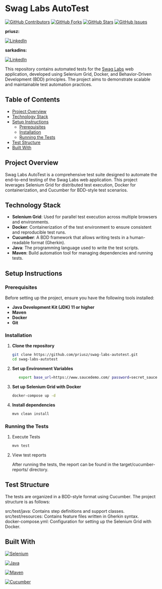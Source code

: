 # Swag Labs AutoTest

[![GitHub Contributors][contributors-shield]][contributors-url]
[![GitHub Forks][forks-shield]][forks-url]
[![GitHub Stars][stars-shield]][stars-url]
[![GitHub Issues][issues-shield]][issues-url]


 **priusz:** 
 
[![LinkedIn][linkedin-shield]][linkedin-url-one]

**sarkadins:** 

[![LinkedIn][linkedin-shield]][linkedin-url-two]

This repository contains automated tests for the [Swag Labs](https://www.saucedemo.com/) web application, developed
using Selenium Grid, Docker, and Behavior-Driven Development (BDD) principles. The project aims to demonstrate scalable
and maintainable test automation practices.

## Table of Contents

- [Project Overview](#project-overview)
- [Technology Stack](#technology-stack)
- [Setup Instructions](#setup-instructions)
    - [Prerequisites](#prerequisites)
    - [Installation](#installation)
    - [Running the Tests](#running-the-tests)
- [Test Structure](#test-structure)
- [Built With](#built-with)

## Project Overview

Swag Labs AutoTest is a comprehensive test suite designed to automate the end-to-end testing of the Swag Labs web
application. This project leverages Selenium Grid for distributed test execution, Docker for containerization, and
Cucumber for BDD-style test scenarios.

## Technology Stack

- **Selenium Grid**: Used for parallel test execution across multiple browsers and environments.
- **Docker**: Containerization of the test environment to ensure consistent and reproducible test runs.
- **Cucumber**: A BDD framework that allows writing tests in a human-readable format (Gherkin).
- **Java**: The programming language used to write the test scripts.
- **Maven**: Build automation tool for managing dependencies and running tests.

## Setup Instructions

### Prerequisites

Before setting up the project, ensure you have the following tools installed:

- **Java Development Kit (JDK) 11 or higher**
- **Maven**
- **Docker**
- **Git**

### Installation

1. **Clone the repository**

   ```bash
   git clone https://github.com/priusz/swag-labs-autotest.git
   cd swag-labs-autotest
   ```
   
2. **Set up Environment Variables**

    ```bash
       export base_url=https://www.saucedemo.com/ password=secret_sauce
    ```

3. **Set up Selenium Grid with Docker**

    ```bash
   docker-compose up -d
   ```

4. **Install dependencies**

    ```bash
   mvn clean install
   ```

### Running the Tests

1. Execute Tests

    ```bash
    mvn test
    ```
   
2. View test reports

    After running the tests, the report can be found in the target/cucumber-reports/ directory.

## Test Structure

The tests are organized in a BDD-style format using Cucumber. The project structure is as follows:

src/test/java: Contains step definitions and support classes.<br>
src/test/resources: Contains feature files written in Gherkin syntax.<br>
docker-compose.yml: Configuration for setting up the Selenium Grid with Docker.

## Built With

[![Selenium][selenium-shield]][selenium-url]

[![Java][java-shield]][java-url]

[![Maven][maven-shield]][maven-url]

[![Cucumber][cucumber-shield]][cucumber-url]


[contributors-shield]: https://img.shields.io/github/contributors/priusz/swag-labs-autotest

[contributors-url]: https://github.com/priusz/swag-labs-autotest/graphs/contributors

[linkedin-shield]: https://img.shields.io/badge/LinkedIn-0077B5?style=for-the-badge&logo=linkedin&logoColor=white

[linkedin-url-one]: https://www.linkedin.com/in/timeaboros-priusz/

[linkedin-url-two]: https://www.linkedin.com/in/soma-sarkadi-nagy/

[selenium-shield]: https://img.shields.io/badge/-selenium-CB02A?style=for-the-badge&logo=selenium&logoColor=white

[selenium-url]: https://www.selenium.dev/

[java-shield]: https://img.shields.io/badge/Java-ED8B00?style=for-the-badge&logo=openjdk&logoColor=white

[java-url]: https://www.java.com/en/

[maven-shield]: https://img.shields.io/badge/Maven-3.6.3+-orange.svg

[maven-url]: https://maven.apache.org/

[cucumber-shield]: https://img.shields.io/badge/Cucumber-6.10.4-brightgreen.svg

[cucumber-url]: https://cucumber.io/

[contributors-shield]: https://img.shields.io/github/contributors/priusz/swag-labs-autotest

[contributors-url]: https://github.com/priusz/swag-labs-autotest/graphs/contributors

[forks-shield]: https://img.shields.io/github/forks/priusz/swag-labs-autotest?style=social

[forks-url]: https://github.com/priusz/swag-labs-autotest/forks

[stars-shield]: https://img.shields.io/github/stars/priusz/swag-labs-autotest?style=social

[stars-url]: https://github.com/priusz/swag-labs-autotest/stargazers

[issues-shield]: https://img.shields.io/github/issues/priusz/swag-labs-autotest

[issues-url]: https://github.com/priusz/swag-labs-autotest/issues
